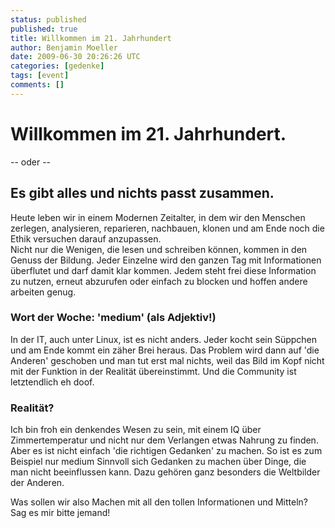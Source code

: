 ```yaml
---
status: published
published: true
title: Willkommen im 21. Jahrhundert
author: Benjamin Moeller
date: 2009-06-30 20:26:26 UTC
categories: [gedenke]
tags: [event]
comments: []
---
```


# Willkommen im 21. Jahrhundert.
-- oder --
## Es gibt alles und nichts passt zusammen.  

Heute leben wir in einem Modernen Zeitalter, in dem wir den Menschen zerlegen, analysieren, reparieren, nachbauen, klonen und am Ende noch die Ethik versuchen darauf anzupassen.  
Nicht nur die Wenigen, die lesen und schreiben können, kommen in den Genuss der Bildung. Jeder Einzelne wird den ganzen Tag mit Informationen überflutet und darf damit klar kommen. Jedem steht frei diese Information zu nutzen, erneut abzurufen oder einfach zu blocken und hoffen andere arbeiten genug.

### Wort der Woche: 'medium' (als Adjektiv!)  
In der IT, auch unter Linux, ist es nicht anders. Jeder kocht sein Süppchen und am Ende kommt ein zäher Brei heraus. Das Problem wird dann auf 'die Anderen' geschoben und man tut erst mal nichts, weil das Bild im Kopf nicht mit der Funktion in der Realität übereinstimmt. Und die Community ist letztendlich eh doof.

### Realität?  
Ich bin froh ein denkendes Wesen zu sein, mit einem IQ über Zimmertemperatur und nicht nur dem Verlangen etwas Nahrung zu finden. Aber es ist nicht einfach 'die richtigen Gedanken' zu machen. So ist es zum Beispiel nur medium Sinnvoll sich Gedanken zu machen über Dinge, die man nicht beeinflussen kann. Dazu gehören ganz besonders die Weltbilder der Anderen.  

Was sollen wir also Machen mit all den tollen Informationen und Mitteln? Sag es mir bitte jemand!

